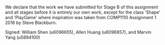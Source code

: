 We declare that the work we have submitted for Stage B of this assignment and all stages before it is entirely our own work,
except for the class 'Shape' and 'PlayGame' where inspiration was taken from COMP1110 Assignment 1 2016 by Steve Blackburn. 

Signed: William Shen (u6096655), Allen Huang (u6096857), and Marvin Yang (u5894100)
